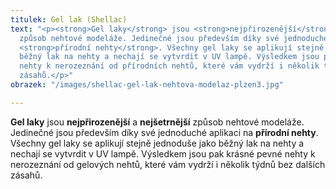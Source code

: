 ```yaml
---
titulek: Gel lak (Shellac)
text: "<p><strong>Gel laky</strong> jsou <strong>nejpřirozenější</strong> a <strong>nejšetrnější</strong>
  způsob nehtové modeláže. Jedinečné jsou především díky své jednoduché aplikaci na
  <strong>přírodní nehty</strong>. Všechny gel laky se aplikují stejně jednoduše jako
  běžný lak na nehty a nechají se vytvrdit v UV lampě. Výsledkem jsou pak krásné pevné
  nehty k nerozeznání od přírodních nehtů, které vám vydrží i několik týdnů bez dalších
  zásahů.</p>"
obrazek: "/images/shellac-gel-lak-nehtova-modelaz-plzen3.jpg"

---
```

**Gel laky** jsou **nejpřirozenější** a **nejšetrnější** způsob nehtové modeláže. Jedinečné jsou především díky své jednoduché aplikaci na **přírodní nehty**. Všechny gel laky se aplikují stejně jednoduše jako běžný lak na nehty a nechají se vytvrdit v UV lampě. Výsledkem jsou pak krásné pevné nehty k nerozeznání od gelových nehtů, které vám vydrží i několik týdnů bez dalších zásahů.